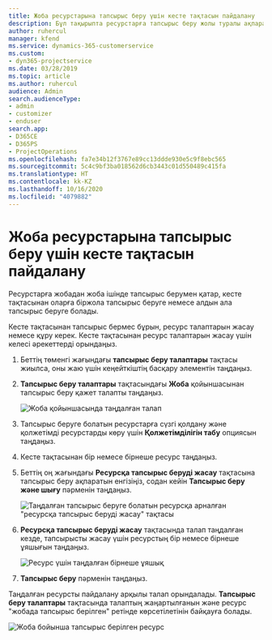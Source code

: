 ```yaml
---
title: Жоба ресурстарына тапсырыс беру үшін кесте тақтасын пайдалану
description: Бұл тақырыпта ресурстарға тапсырыс беру жолы туралы ақпарат берілген.
author: ruhercul
manager: kfend
ms.service: dynamics-365-customerservice
ms.custom:
- dyn365-projectservice
ms.date: 03/28/2019
ms.topic: article
ms.author: ruhercul
audience: Admin
search.audienceType:
- admin
- customizer
- enduser
search.app:
- D365CE
- D365PS
- ProjectOperations
ms.openlocfilehash: fa7e34b12f3767e89cc13ddde930e5c9f8ebc565
ms.sourcegitcommit: 5c4c9bf3ba018562d6cb3443c01d550489c415fa
ms.translationtype: HT
ms.contentlocale: kk-KZ
ms.lasthandoff: 10/16/2020
ms.locfileid: "4079882"
---
```

# <a name="use-the-schedule-board-to-book-project-resources"></a>Жоба ресурстарына тапсырыс беру үшін кесте тақтасын пайдалану

Ресурстарға жобадан жоба ішінде тапсырыс берумен қатар, кесте тақтасынан оларға біржола тапсырыс беруге немесе алдын ала тапсырыс беруге болады.

Кесте тақтасынан тапсырыс бермес бұрын, ресурс талаптарын жасау немесе құру керек. Кесте тақтасынан ресурс талаптарын жасау үшін келесі әрекеттерді орындаңыз.

1. Беттің төменгі жағындағы **тапсырыс беру талаптары** тақтасы жиылса, оны жаю үшін кеңейткіштің басқару элементін таңдаңыз.
2. **Тапсырыс беру талаптары** тақтасындағы **Жоба** қойыншасынан тапсырыс беру қажет талапты таңдаңыз.

    ![Жоба қойыншасында таңдалған талап](media/Resource-Management-image73.png)

3. Тапсырыс беруге болатын ресурстарға сүзгі қолдану және қолжетімді ресурстарды көру үшін **Қолжетімділігін табу** опциясын таңдаңыз. 
4. Кесте тақтасынан бір немесе бірнеше ресурс таңдаңыз. 
5. Беттің оң жағындағы **Ресурсқа тапсырыс беруді жасау** тақтасына тапсырыс беру ақпаратын енгізіңіз, содан кейін **Тапсырыс беру және шығу** пәрменін таңдаңыз.

    ![Таңдалған тапсырыс беруге болатын ресурсқа арналған "ресурсқа тапсырыс беруді жасау" тақтасы](media/Resource-Management-image74.png)

6. **Ресурсқа тапсырыс беруді жасау** тақтасында талап таңдалған кезде, тапсырысты жасау үшін ресурстың бір немесе бірнеше ұяшығын таңдаңыз.

    ![Ресурс үшін таңдалған бірнеше ұяшық](media/Resource-Management-image75.png)

7. **Тапсырыс беру** пәрменін таңдаңыз.

Таңдалған ресурсты пайдалану арқылы талап орындалады. **Тапсырыс беру талаптары** тақтасында талаптың жаңартылғанын және ресурс "жобада тапсырыс берілген" ретінде көрсетілетінін байқауға болады.

![Жоба бойынша тапсырыс берілген ресурс](media/Resource-Management-image76.png)
